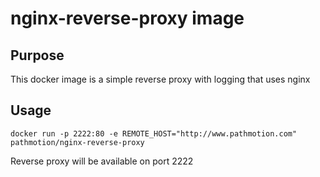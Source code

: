 # nginx-reverse-proxy image

## Purpose

This docker image is a simple reverse proxy with logging that uses nginx

## Usage

```
docker run -p 2222:80 -e REMOTE_HOST="http://www.pathmotion.com" pathmotion/nginx-reverse-proxy
```

Reverse proxy will be available on port 2222